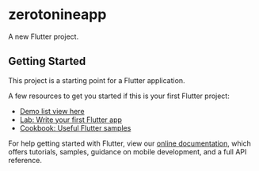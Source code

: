# zerotonineapp

A new Flutter project.

## Getting Started

This project is a starting point for a Flutter application.

A few resources to get you started if this is your first Flutter project:
- [Demo list view here](https://github.com/phuocding/ZerotoNineProject/blob/master/lib/listview112218.md)
- [Lab: Write your first Flutter app](https://flutter.io/docs/get-started/codelab)
- [Cookbook: Useful Flutter samples](https://flutter.io/docs/cookbook)

For help getting started with Flutter, view our 
[online documentation](https://flutter.io/docs), which offers tutorials, 
samples, guidance on mobile development, and a full API reference.
